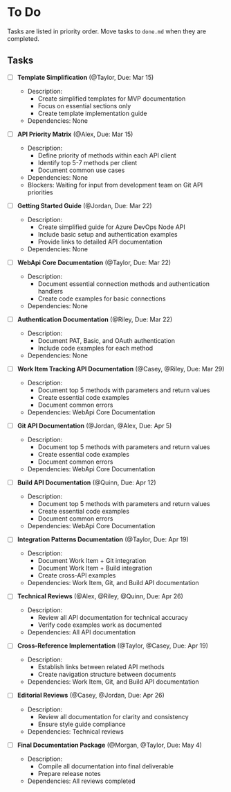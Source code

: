 # To Do

Tasks are listed in priority order. Move tasks to `done.md` when they are completed.

## Tasks

- [ ] **Template Simplification** (@Taylor, Due: Mar 15)
  - Description:
    - Create simplified templates for MVP documentation
    - Focus on essential sections only
    - Create template implementation guide
  - Dependencies: None

- [ ] **API Priority Matrix** (@Alex, Due: Mar 15)
  - Description:
    - Define priority of methods within each API client
    - Identify top 5-7 methods per client
    - Document common use cases
  - Dependencies: None
  - Blockers: Waiting for input from development team on Git API priorities

- [ ] **Getting Started Guide** (@Jordan, Due: Mar 22)
  - Description:
    - Create simplified guide for Azure DevOps Node API
    - Include basic setup and authentication examples
    - Provide links to detailed API documentation
  - Dependencies: None

- [ ] **WebApi Core Documentation** (@Taylor, Due: Mar 22)
  - Description:
    - Document essential connection methods and authentication handlers
    - Create code examples for basic connections
  - Dependencies: None

- [ ] **Authentication Documentation** (@Riley, Due: Mar 22)
  - Description:
    - Document PAT, Basic, and OAuth authentication
    - Include code examples for each method
  - Dependencies: None

- [ ] **Work Item Tracking API Documentation** (@Casey, @Riley, Due: Mar 29)
  - Description:
    - Document top 5 methods with parameters and return values
    - Create essential code examples
    - Document common errors
  - Dependencies: WebApi Core Documentation

- [ ] **Git API Documentation** (@Jordan, @Alex, Due: Apr 5)
  - Description:
    - Document top 5 methods with parameters and return values
    - Create essential code examples
    - Document common errors
  - Dependencies: WebApi Core Documentation

- [ ] **Build API Documentation** (@Quinn, Due: Apr 12)
  - Description:
    - Document top 5 methods with parameters and return values
    - Create essential code examples
    - Document common errors
  - Dependencies: WebApi Core Documentation

- [ ] **Integration Patterns Documentation** (@Taylor, Due: Apr 19)
  - Description:
    - Document Work Item + Git integration
    - Document Work Item + Build integration
    - Create cross-API examples
  - Dependencies: Work Item, Git, and Build API documentation

- [ ] **Technical Reviews** (@Alex, @Riley, @Quinn, Due: Apr 26)
  - Description:
    - Review all API documentation for technical accuracy
    - Verify code examples work as documented
  - Dependencies: All API documentation


- [ ] **Cross-Reference Implementation** (@Taylor, @Casey, Due: Apr 19)
  - Description:
    - Establish links between related API methods
    - Create navigation structure between documents
  - Dependencies: Work Item, Git, and Build API documentation

- [ ] **Editorial Reviews** (@Casey, @Jordan, Due: Apr 26)
  - Description:
    - Review all documentation for clarity and consistency
    - Ensure style guide compliance
  - Dependencies: Technical reviews

- [ ] **Final Documentation Package** (@Morgan, @Taylor, Due: May 4)
  - Description:
    - Compile all documentation into final deliverable
    - Prepare release notes
  - Dependencies: All reviews completed 